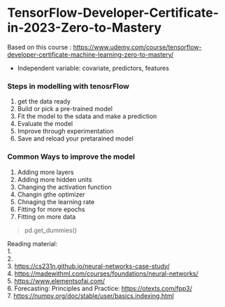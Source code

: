 # TensorFlow-Developer-Certificate-in-2023-Zero-to-Mastery
Based on this course : https://www.udemy.com/course/tensorflow-developer-certificate-machine-learning-zero-to-mastery/


* Independent variable: covariate, predictors, features

### Steps in  modelling with tenosrFlow
1. get the data ready
2. Build or pick a pre-trained model
3. Fit the model to the sdata and make a prediction
4. Evaluate the model
5. Improve through experimentation
6. Save and reload your pretarained model


### Common Ways to improve the model
1. Adding more layers
2. Adding more hidden units
3. Changing the activation function
4. Changin gthe optimizer
5. Chnaging the learning rate
6. Fitting for more epochs
7. Fitting on more data


> pd.get_dummies()


Reading material:   
1.     
2.      
3. https://cs231n.github.io/neural-networks-case-study/     
4. https://madewithml.com/courses/foundations/neural-networks/     
5. https://www.elementsofai.com/      
6. Forecasting: Principles and Practice: https://otexts.com/fpp3/     
7. https://numpy.org/doc/stable/user/basics.indexing.html    




